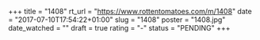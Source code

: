 +++
title = "1408"
rt_url = "https://www.rottentomatoes.com/m/1408"
date = "2017-07-10T17:54:22+01:00"
slug = "1408"
poster = "1408.jpg"
date_watched = ""
draft = true
rating = "-"
status = "PENDING"
+++